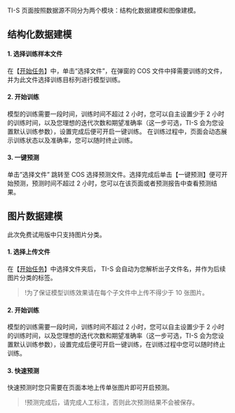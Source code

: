 TI-S 页面按照数据源不同分为两个模块：结构化数据建模和图像建模。

## 结构化数据建模
#### 1. 选择训练样本文件
在【[开始任务](https://console.cloud.tencent.com/tis/start)】中，单击“选择文件”，在弹窗的 COS 文件中择需要训练的文件，并为此文件选择训练目标列进行模型训练。
#### 2. 开始训练
模型的训练需要一段时间，训练时间不超过 2 小时，您可以自主设置少于 2 小时的训练时间，以及您理想的迭代次数和期望准确率（这一步可选，TI-S 会为您设置默认训练参数），设置完成后便可开启一键训练。 在训练过程中，页面会动态展示训练状态以及准确率，您可以随时终止训练。
#### 3. 一键预测
单击”选择文件” 跳转至 COS 选择预测文件。选择完成后单击【一键预测】便可开始预测，预测时间不超过 2 小时，您可以在该页面或者预测报告中查看预测结果。

## 图片数据建模
此次免费试用版中只支持图片分类。
#### 1. 选择上传文件
在【[开始任务](https://console.cloud.tencent.com/tis/photo_start)】中选择文件夹后， TI-S 会自动为您解析出子文件名，并作为后续图片分类的标签。
>!为了保证模型训练效果请在每个子文件中上传不得少于 10 张图片。
#### 2. 开始训练
模型的训练需要一段时间，训练时间不超过 2 小时，您可以自主设置少于 2 小时的训练时间，以及您理想的迭代次数和期望准确率（这一步可选，TI-S 会为您设置默认训练参数），设置完成后便可开启一键训练，在训练过程中您可以随时终止训练。
#### 3. 快速预测
快速预测时您只需要在页面本地上传单张图片即可开启预测。
>!预测完成后，请完成人工标注，否则此次预测结果不会被保存。